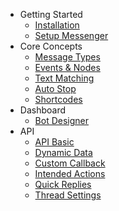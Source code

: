 - Getting Started
	- [Installation](/docs/wordpress/installation)
	- [Setup Messenger](/docs/wordpress/setup-messenger)
- Core Concepts
	- [Message Types](/docs/wordpress/message-types)
	- [Events & Nodes](/docs/wordpress/events)
    - [Text Matching](/docs/wordpress/text-matching)
    - [Auto Stop](/docs/wordpress/auto-stop)
    - [Shortcodes](/docs/wordpress/shortcodes)
- Dashboard
	- [Bot Designer](/docs/wordpress/bot-designer)
- API
	- [API Basic](/docs/wordpress/api)
	- [Dynamic Data](/docs/wordpress/dynamic-data)
	- [Custom Callback](/docs/wordpress/custom-callback)
	- [Intended Actions](/docs/wordpress/intended-actions)
	- [Quick Replies](/docs/wordpress/quick-replies)
	- [Thread Settings](/docs/wordpress/thread-settings)
